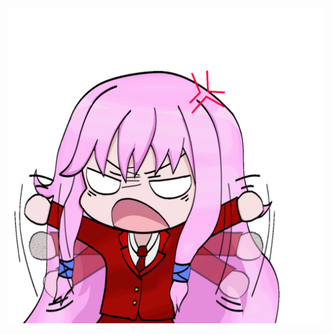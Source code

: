 <img align="center" alt="aris" src="https://github.com/ressykins/ressykins/blob/main/aris_gif.gif">
